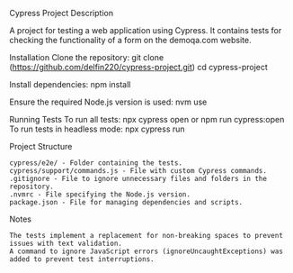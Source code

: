 Cypress Project
Description

A project for testing a web application using Cypress. It contains tests for checking the functionality of a form on the demoqa.com website.

Installation
Clone the repository:
git clone (https://github.com/delfin220/cypress-project.git)
cd cypress-project

Install dependencies:
npm install

Ensure the required Node.js version is used:
nvm use


Running Tests
To run all tests:
npx cypress open
or
npm run cypress:open
To run tests in headless mode:
npx cypress run


Project Structure

    cypress/e2e/ - Folder containing the tests.
    cypress/support/commands.js - File with custom Cypress commands.
    .gitignore - File to ignore unnecessary files and folders in the repository.
    .nvmrc - File specifying the Node.js version.
    package.json - File for managing dependencies and scripts.


    
Notes

    The tests implement a replacement for non-breaking spaces to prevent issues with text validation.
    A command to ignore JavaScript errors (ignoreUncaughtExceptions) was added to prevent test interruptions.